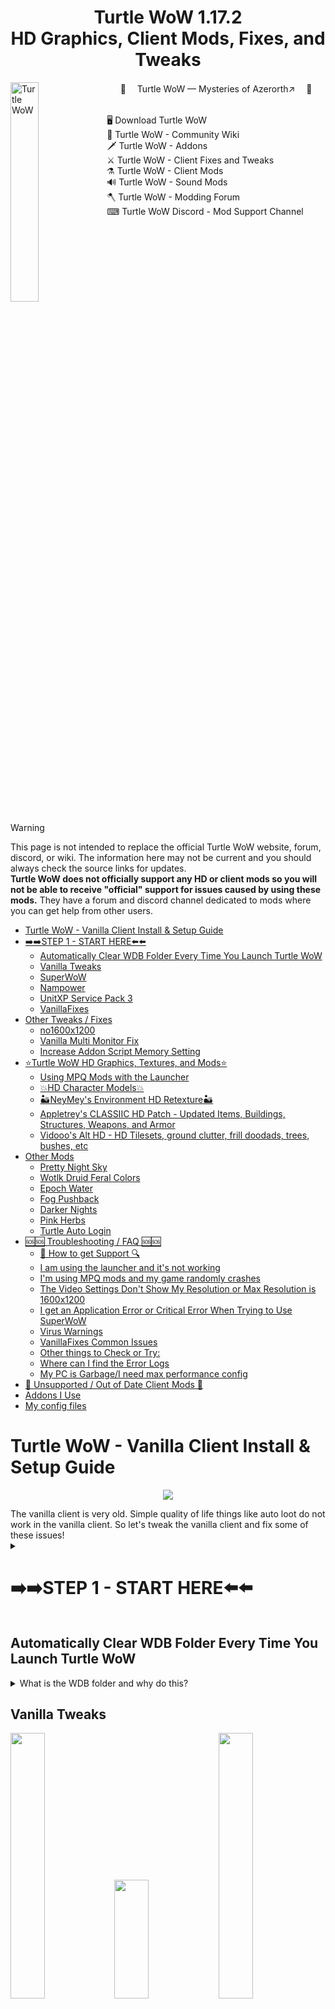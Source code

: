 
<h1 align="center" style="border-bottom: none;">Turtle WoW 1.17.2<br>HD Graphics, Client Mods, Fixes, and Tweaks</h1>
	<img align="left" src="https://turtle-wow.org/build/assets/web_logo-zTY2oemL.png" alt="Turtle WoW" width="30%">
<div id="toc">
  <ul align="center" style="list-style: none">
    <summary>
<p align="center">
	🐢 　<a href="https://turtle-wow.org/">Turtle WoW — Mysteries of Azerorth↗️</a> 　🐢
  <br>
  <br>
	<p align="left">
		🖥️ <a href="https://forum.turtle-wow.org/viewtopic.php?t=7709">Download Turtle WoW</a><br>
		🏹 <a href="https://github.com/othneildrew/Best-README-Template">Turtle WoW - Community Wiki</a><br>
		🗡 <a href="https://turtle-wow.fandom.com/wiki/Addons">Turtle WoW - Addons</a><br>
		⚔ <a href="https://turtle-wow.fandom.com/wiki/Client_Fixes_and_Tweaks">Turtle WoW - Client Fixes and Tweaks</a><br>
		⚗️ <a href="https://turtle-wow.fandom.com/wiki/Client_Mods">Turtle WoW - Client Mods</a><br>
		🔊 <a href="https://turtle-wow.fandom.com/wiki/Sound_Mods">Turtle WoW - Sound Mods</a><br>
		🪓 <a href="https://forum.turtle-wow.org/viewforum.php?f=29&sid=d8169699dbac9a393102f4478d15fd4b">Turtle WoW - Modding Forum</a><br>
		⌨ <a href="https://discord.com/channels/466622455805378571/1158807751850475690">Turtle WoW Discord - Mod Support Channel</a><br>
</p>
    </summary>
  </ul>
</div>
  <br clear="left">


> [!WARNING]
> This page is not intended to replace the official Turtle WoW website, forum, discord, or wiki. The information here may not be current and you should always check the source links for updates. <br>
> <b>Turtle WoW does not officially support any HD or client mods so you will not be able to receive "official" support for issues caused by using these mods.</b>
> They have a forum and discord channel dedicated to mods where you can get help from other users.


<!-- ToC begin -->
<a id="toc"></a>

- [Turtle WoW - Vanilla Client Install & Setup Guide](#turtle-wow---vanilla-client-install--setup-guide)
- [➡️➡️STEP 1 - START HERE⬅️⬅️](#%EF%B8%8F%EF%B8%8Fstep-1---start-here%EF%B8%8F%EF%B8%8F)
  - [Automatically Clear WDB Folder Every Time You Launch Turtle WoW](#automatically-clear-wdb-folder-every-time-you-launch-turtle-wow)
  - [Vanilla Tweaks](#vanilla-tweaks)
  - [SuperWoW](#superwow)
  - [Nampower](#nampower)
  - [UnitXP Service Pack 3](#unitxp-service-pack-3)
  - [VanillaFixes](#vanillafixes)
- [Other Tweaks / Fixes](#other-tweaks--fixes)
  - [no1600x1200](#no1600x1200)
  - [Vanilla Multi Monitor Fix](#vanilla-multi-monitor-fix)
  - [Increase Addon Script Memory Setting](#increase-addon-script-memory-setting)
- [⭐Turtle WoW HD Graphics, Textures, and Mods⭐](#turtle-wow-hd-graphics-textures-and-mods)
  - [Using MPQ Mods with the Launcher](#using-mpq-mods-with-the-launcher)
  - [💥HD Character Models💥](#hd-character-models)
  - [🏜️NeyMey's Environment HD Retexture🏜️](#%EF%B8%8Fneymeys-environment-hd-retexture%EF%B8%8F)
  - [Appletrey's CLASSIIC HD Patch - Updated Items, Buildings, Structures, Weapons, and Armor](#appletreys-classiic-hd-patch---updated-items-buildings-structures-weapons-and-armor)
  - [Vidooo's Alt HD - HD Tilesets, ground clutter, frill doodads, trees, bushes, etc](#vidooos-alt-hd---hd-tilesets-ground-clutter-frill-doodads-trees-bushes-etc)
- [Other Mods](#other-mods)
  - [Pretty Night Sky](#pretty-night-sky)
  - [Wotlk Druid Feral Colors](#wotlk-druid-feral-colors)
  - [Epoch Water](#epoch-water)
  - [Fog Pushback](#fog-pushback)
  - [Darker Nights](#darker-nights)
  - [Pink Herbs](#pink-herbs)
  - [Turtle Auto Login](#turtle-auto-login)
- [🆘🆘 Troubleshooting / FAQ 🆘🆘](#-troubleshooting--faq-)
  - [🔎 How to get Support 🔍](#-how-to-get-support-)
  - [I am using the launcher and it's not working](#i-am-using-the-launcher-and-its-not-working)
  - [I'm using MPQ mods and my game randomly crashes](#im-using-mpq-mods-and-my-game-randomly-crashes)
  - [The Video Settings Don't Show My Resolution or Max Resolution is 1600x1200](#the-video-settings-dont-show-my-resolution-or-max-resolution-is-1600x1200)
  - [I get an Application Error or Critical Error When Trying to Use SuperWoW](#i-get-an-application-error-or-critical-error-when-trying-to-use-superwow)
  - [Virus Warnings](#virus-warnings)
  - [VanillaFixes Common Issues](#vanillafixes-common-issues)
  - [Other things to Check or Try:](#other-things-to-check-or-try)
  - [Where can I find the Error Logs](#where-can-i-find-the-error-logs)
  - [My PC is Garbage/I need max performance config](#my-pc-is-garbagei-need-max-performance-config)
- [🛑 Unsupported / Out of Date Client Mods 🛑](#-unsupported--out-of-date-client-mods-)
- [Addons I Use](#addons-i-use)
- [My config files](#my-config-files)
<!-- ToC end -->



# Turtle WoW - Vanilla Client Install & Setup Guide
<p align="center"><img src="https://i.imgur.com/X53e4Lt.jpeg"></p>
The vanilla client is very old. Simple quality of life things like auto loot do not work in the vanilla client. So let's tweak the vanilla client and fix some of these issues!

<details>
<summary>

# ➡️➡️STEP 1 - START HERE⬅️⬅️
</summary>

1. Download the game:
   The ZIP folder contains the FULL GAME. Do not run the Launcher file or it will download TWO copies of the game!!!
	- https://forum.turtle-wow.org/viewtopic.php?t=7709
	- https://turtle-eu.b-cdn.net/twmoa_1172.zip
 	- https://eudl.turtle-wow.org/twmoa_1172.zip

2. You also need to download the latest Turtle WoW.exe and Patch-7.mpq files.
   	- Download the latest patch from - https://eudl.turtle-wow.org/twpatch_files.zip
   	- Unzip and copy WoW.exe from the patch file folder into your main TWoW folder.
   	- Copy patch-7.mpq from the twpatch folder to your TWoW\Data folder. The Data folder should have files like 

4. The game files should all be unzipped into a folder that is easy to find such as <br>
	- ```C:\twmoa_1172``` or 
	- ```C:\TurtleWoW``` or 
	- ```C:\TWoW```
 	- ⚠️ DO NOT use or run TWoW from your Downloads, Desktop, or Documents folders as these are protected folders under Windows (Controlled Folder Access, part of Windows Security) and you might run into weird permissions errors further down when trying to setup mods. 

5. Download and install Microsoft Visual C++ Redistributables - x86 and x64
	- **Yes, BOTH!! It doesn't matter that you're running 64 bit Windows. Download BOTH!!**
		- From Microsoft - [vc_redist.x86](https://aka.ms/vs/17/release/vc_redist.x86.exe)  and [vc_redist.x64](https://aka.ms/vs/17/release/vc_redist.x64.exe)
	Or...
 	- ✅Recommended - ["All-In-One" VisualCppRedist_AIO_x86_x64.exe](https://github.com/abbodi1406/vcredist/releases) which has both the x86 and x64 for all major versions.
6. Update your graphics drivers
	- [AMD Graphics Drivers](https://www.amd.com/en/support/download/drivers.html)
	- [Nvidia Graphics Drivers](https://www.nvidia.com/en-us/drivers/)
	- [Intel Graphics Drivers](https://www.intel.com/content/www/us/en/search.html#sort=relevancy&f:@tabfilter=[Downloads]&f:@stm_10385_en=[Graphics])
	<br>

7. ⚡⚡ **Reboot** after installing the drivers ⚡⚡
</details>

## Automatically Clear WDB Folder Every Time You Launch Turtle WoW

<details>
<summary>What is the WDB folder and why do this?</summary>

>It's a local cache folder that saves various game data. Instead of contacting the server the game will default to this cached data. This data will often times get out of sync with the server and that's when you'll start seeing weird bugs, crashes, and other random issues with your game. 
>TurtleWoW recommends deleting the WDB folder frequently. 

The steps below will prevent the WDB folder from ever being created so you never have to manually delete it.

1. Delete the WDB folder (if it exists)
2. Right Click an empty area of the main TurtleWoW folder -> New -> Text Document
3. Name it "WDB" and remove .txt at the end. 
	- If you don't see the .txt at the end, you will need to [Enable Show File Extensions in Explorer](https://www.howtogeek.com/205086/beginner-how-to-make-windows-show-file-extensions/#how-to-show-file-extensions-in-windows-10) and ensure the .txt is removed from the filename.
4. It should look like this when you're done

<p align="center"><img src="https://i.imgur.com/P5VCRFs.png" height="400"></p>

https://forum.turtle-wow.org/viewtopic.php?t=539
</details>

## Vanilla Tweaks
<img src="https://i.imgur.com/MCxr3xm.jpeg" width="33%"><img src="https://i.imgur.com/QxlZD8Q.jpeg" height="190" width="33%"><img src="https://i.imgur.com/FFqG4va.jpeg" width="33%"><br>
<img src="https://i.imgur.com/o3XAfp6.jpeg" width="33%"><img src="https://i.imgur.com/byqnZti.jpeg" width="33%"><img src="https://i.imgur.com/XTM74UE.jpeg" width="33%">



> [!Note]
> This will enable widescreen FoV, increase farclip (max render distance), enable right click auto loot, increase max camera distance, nameplate range to match TBC, allow the game to use more than 2GB of memory, enable more sound channels, and way way more!

I will list three ways to apply VanillaTweaks. Options 1 and 2 are my recommended ways of going about it. Options 2 can be used to push the vanilla client to it's limits (see screenshots above).

<details>
<summary>Option 1 - Apply Manually using Drag and Drop (EASY)</summary>
<br>

This is the default and recommended way to apply VanillaTweaks. 

1. Download [vanilla-tweaks_v1.6.0_x86_64-pc-windows-gnu.zip](https://github.com/brndd/vanilla-tweaks/releases/download/v1.6.0/vanilla-tweaks_v1.6.0_x86_64-pc-windows-gnu.zip) 
2. Unzip the folder and put the files in your main TWoW folder.
3. From the main TWoW folder, click on WoW.exe and drag it on top of vanilla_tweaks.exe. 
4. This will create a new file called WoW_tweaked.exe, which has all the tweaks applied. Nice!
5. Let's make sure we have a copy of the original WoW.exe backed up somewhere before we continue... just in case you mess things up 😉
6. Rename WoW.exe to WoW-OriginalBackup.exe
7. Rename WoW_tweaked.exe to WoW.exe - This part is important!!!
</details>

<details>
<summary>Option 2 - Apply Custom Settings using Command Line (HARD)</summary>

<br>

> ## ⚠ Warning ⚠
> If you don't know what you're doing this can really break your game! Make sure you read the help printout and documentation when messing with these settings. 

Option 2 is for advanced use cases when you want to set a custom value for one or more tweaks.<br>


> ### 📜 Example
> 1) The default game Field of View (FoV) value in radians is 1.5708. Vanilla Tweaks sets it to 1.925 (Widescren FoV). 
>    - You want to go even wider and apply the maximum FoV possible: 3.14. <br>
> 2) The max camera distance LIMIT is 50. Vanilla Tweaks does not change this value by default. 
>    - You want to increase it to 100. 


1. Download [vanilla-tweaks_v1.6.0_x86_64-pc-windows-gnu.zip](https://github.com/brndd/vanilla-tweaks/releases/download/v1.6.0/vanilla-tweaks_v1.6.0_x86_64-pc-windows-gnu.zip) 
2. Unzip the folder and put the files in your main TWoW folder.
3. Make a copy of WoW.exe in case you mess things up!
4. Press and hold Ctrl + Shift and right click an empty spot in the TWoW folder.
5. Select "Open PowerShell window here"
6. Type out your command and press enter. Example below using the previous use case:
``` .\vanilla-tweaks.exe --fov 3.14 --maxcameradistance 100 WoW.exe```
1. For this example the max camera distance tweak requires one last command that has to be typed in game. So after patching WoW.exe, you'll need to start the game and open the chat box and type this command in order to fully apply the max camera distance change:2
```/console CameraDistanceMax 100``` 

What are the commands?
	- Type ``` .\vanilla-tweaks.exe --help```
	- Look at the [VanillaTweaks README](https://github.com/brndd/vanilla-tweaks/blob/master/README.md) 
	- Look at the source code of [/src/main.rs](https://github.com/brndd/vanilla-tweaks/blob/master/src/main.rs) for more documentation.
</details>

<details>
<summary>Option 3 - Apply Using The Launcher (EASY)</summary>

<br>Option 3 is the newest way which can be done using the official TWoW Launcher. Be aware, the launcher is brand new and in rapid development. I would suggest using option 1 or 2 until the launcher is in a more stable state.

The new launcher has most, but not all, of the important Tweaks built in. After you configure these settings you can close the launcher. Do not start the game from the launcher if you plan to use any of the other tweaks below.

<p align="center"><img src="https://github.com/user-attachments/assets/647ce5d2-6d24-445e-bcc9-d802ab247530" height="300"></p>

[Vanilla Tweaks](https://github.com/brndd/vanilla-tweaks)

</details>

## SuperWoW
> [!Note]
> SuperWoW enables a lot of advanced lua features that are not available in the vanilla client. Lots of addons utilize or are greatly enhanced by it. It also doubles the macro character limit - up to 511 characters. And much more!

<details>
<summary>SuperWoW Install Guide</summary><br>

1. Download the [latest release zip file](https://github.com/balakethelock/SuperWoW/releases/tag/Release). 
2. Put SuperWoWhook.dll and the other files into your main TWoW folder.
3. [Download](https://github.com/balakethelock/SuperAPI/archive/refs/heads/master.zip) the optional compatibility addon, [SuperAPI](https://github.com/balakethelock/SuperAPI), which will add a minimap icon allowing you to change SuperWoW settings. 
	- Unzip and put the SuperAPI folder in your Interface\Addons folder: twmoa_1172\Interface\AddOns\SuperAPI
	- Be sure to remove the "-master" from the folder name
	
	<p align="center"><img src="https://i.imgur.com/PWVPBaN.png" width="30%"></p><br>

4. [SuperAPI_Castlib](https://github.com/balakethelock/SuperAPI_Castlib) (Optional) - Adds castbars to nameplates. If you have latest version of PfUI you won't need this addon.
   - [Download SuperAPI_Castlib](https://github.com/balakethelock/SuperAPI_Castlib/archive/refs/heads/master.zip)
	- Unzip and put the SuperAPI_Castlib folder in your Interface\Addons folder: twmoa_1172\Interface\AddOns\SuperAPI_Castlib
	- Be sure to remove the "-master" from the folder name


**😱❌ Game crashing when trying to use SuperWoW? ❌⚠️**
See [Troubleshooting / FAQ](#troubleshooting--faq) 🫡

[SuperWoW](https://github.com/balakethelock/SuperWoW)

[SuperAPI](https://github.com/balakethelock/SuperAPI)

[SuperAPI_Castlib](https://github.com/balakethelock/SuperAPI_Castlib)

[pepopo978's SuperWoW Installation Guide](https://github.com/pepopo978/SuperwowInstallation)

[List of Addons that Use SuperWoW](https://turtle-wow.fandom.com/wiki/Addons#SuperWoW_Addons)

</details>

## Nampower
> [!Note]
>There is a design flaw in this version of the client (Vanilla WoW) - A player is not allowed to cast a second spell until after the client receives word of the completion of the previous spell. Nampower works around that design flaw by altering the client behavior to not wait for the server to acknowledge anything.
>
> Additionally adds: spell queuing, automatic retry on error, quickcasting, queued spell icon display, buffer to avoid server rejections from casting too quickly, prevent right-clicking from changing your current target when in combat, high_resolution_clock instead of GetTickCount for faster timing on when to start casts, fixes broken cast animations when casting spells back to back, AND MORE!!

<p align="center"><img src="https://i.imgur.com/rOEZla9.png" width="40%"></p>


<details>
<summary>Nampower Install Guide</summary><br>

We will utilize [Pepo's version of nampower](https://github.com/pepopo978/nampower) which has even more client fixes such as spell queuing, automatic retry on error, and quickcasting.

1. Download the [latest nampower.dll from the release](https://github.com/pepopo978/nampower/releases) page.
2. Put nampower.dll in your main TWoW folder.
3. Download the optional [NampowerSettings](https://github.com/pepopo978/NampowerSettings/archive/refs/heads/master.zip) compatibility addon. This will add a minimap icon allowing you to change various nampower settings.
   	- Unzip and put the NampowerSettings folder in your Interface\Addons folder: twmoa_1172\Interface\AddOns\NampowerSettings
   	- Be sure to remove the "-master" from the folder name. The folder path should look similar to the image below:
   	<p align="center"><img src="https://i.imgur.com/OcKJG3S.png" width="40%"></p>

[Pepo's Fork](https://github.com/pepopo978/nampower)

[Original nampower](https://github.com/namreeb/nampower)

</details>

## UnitXP Service Pack 3
Without UnitXP SP3             |  With UnitXP SP3
:-------------------------:|:-------------------------:
![](https://static.wikia.nocookie.net/turtle-wow/images/1/12/Without_unitxp_at_scholomance_entrance.jpg/revision/latest/scale-to-width-down/1000?cb=20240916144846)  |  ![](https://static.wikia.nocookie.net/turtle-wow/images/f/f3/UnitXP_hide_under_bridge_mobs_nameplate.jpg/revision/latest/scale-to-width-down/1000?cb=20240916145022)

> [!Note]
> Features: Adjust camera, Background notifications, Check line of sight in Lua, Debug interface for in-game Lua, Measure distance in Lua,  Various network, TCP, ACK tweaks, Proper nameplates, Screenshot in JPEG file, Better Tab targeting function, And more!

<details>
<summary>UnitXP Service Pack 3 Install Guide</summary><br>

1. Download the latest [UnitXP-SP3-bare.zip](https://github.com/allfoxwy/UnitXP_SP3/releases) from the releases page.
	- Unzip and put the UnitXP_SP3.dll in your main TWoW folder.
	- Copy the UnitXP_SP3_Addon folder to your Interface\Addons folder: twmoa_1172\Interface\AddOns\UnitXP_SP3_Addon
	- Be sure to remove the "-master" from the folder name. The folder path should look similar to the image below:

<p align="center"><img src="https://i.imgur.com/R9DQZ9L.png" width="50%"></p>

If you set up everything correctly you will see this configuration icon:

<p align="center"><img src="https://i.imgur.com/xlenKVI.png" width="40%"></p>

https://github.com/allfoxwy/UnitXP_SP3<br>
https://github.com/allfoxwy/UnitXP_SP3_Addon

</details>

## VanillaFixes
> [!Note]
> One of the most popular client fixes! Reduces issues with game stuttering and animation lag, enables Vulkan graphics instead of the default and old DirectX 9.
> We will use VanillaFixes to launch the game and it will load all the previous DLL mods if you've been following from the start. 
 
 **This will be our real game "launcher"**

<details><summary>
	
### Option 1 - VanillaFixes (Normal Version)</summary>

1. Download the latest VanillaFixes zip from the [releases](https://github.com/hannesmann/vanillafixes/releases) page.
	- [vanillafixes-1.5.2.zip](https://github.com/hannesmann/vanillafixes/releases/download/v1.5.2/vanillafixes-1.5.2.zip)
2. Unzip and put all the files in your main TWoW folder.

</details>

<details><summary>

### Option 2 - VanillaFixes (DXVK Version)</summary>

> # ⚠ Warning ⚠
> Some people have reported issues/errors trying to use dxvk with the latest 5000 series cards!!!
> 🛑 VanillaFixes-DXVK requires a Vulkan 1.3 capable dedicated graphics card!! 🛑
> 	- Nvidia RTX 2060 or higher. Minimum required driver version 550.54.14. [Nvidia Drivers](https://www.nvidia.com/en-us/drivers/)
> 	- AMD Radeon RX 5000 or higher. Minimum Adrenalin driver verion 22.1.2. [AMD Radeon Drivers](https://www.amd.com/en/support/download/drivers.html)

1. Download the latest VanillaFixes-DXVK zip from the [releases](https://github.com/hannesmann/vanillafixes/releases) page.
	- [vanillafixes-1.5.2-dxvk.zip](https://github.com/hannesmann/vanillafixes/releases/download/v1.5.2/vanillafixes-1.5.2-dxvk.zip)
2. Unzip and put all the files in your main TWoW folder.
3. Download the latest dxvk-gplasync-2.x.x.zip file from the [releases](https://gitlab.com/Ph42oN/dxvk-gplasync/-/releases) page.
4. Unzip and open the folder all the way into the x32 folder -> Copy d3d9.dll from the x32 folder to the main TWoW folder. 
	- If you copied all the files from steps 1-2, then you'll see a popup asking if you want to replace the d3d9.dll file. 
	- Click "✔️ Replace the files in the destination"

<details><summary>

#### Edit DXVK.CONF (ONLY IF YOU ARE USING DXVK Version!! SKIP OTHERWISE</summary>

Open **dxvk.conf** from the TWoW folder using notepad and edit it like below:

```
# DXVK configuration for World of Warcraft

# Set Asynchronus computations via DXVK to address 
# potential microstuttering and other graphical issues
dxvk.enableAsync = True
dxvk.gplAsyncCache = True

# Uncomment to set framerate limit
d3d9.maxFrameRate = 244

# Uncomment to force borderless fullscreen
d3d9.enableDialogMode = True

# Enable GPL if supported to reduce stuttering (NVIDIA 473.33+, AMD 24.6.1+)
dxvk.enableGraphicsPipelineLibrary = Auto
# Track pipeline lifetimes to reduce memory usage
dxvk.trackPipelineLifetime = True
# Limit compiler threads to reduce memory usage
dxvk.numCompilerThreads = 4

# Disabled because VanillaFixes sets process DPI awareness
d3d9.dpiAware = False

# If you want to show detailed GPU graphs and data in-game uncomment the line below.  
# dxvk.hud = fps,frametimes,gpuload,memory,scale=0.75,opacity=0.5

# If you just want a basic FPS counter uncomment this next line.
# dxvk.hud = fps,scale=0.75,opacity=0.5
```

</details>

</details>

</details>

<details><summary>

#### Edit DLLS.TXT</summary>

Open **dlls.txt** from the TWoW folder using notepad and edit it like below:

```
twdiscord.dll
nampower.dll
SuperWoWhook.dll
UnitXP_SP3.dll
```
If you are using the launcher to setup your mods you may need to also add to the txt file:
```VfPatcher.dll```

</details>



You are now ready to start the optimized vanilla wow client - **Run Vanillafixes.exe to start the game.** 

If you did everything correctly you should see a popup similar to this:

<p align="center"><img src="https://i.imgur.com/JMWCb4S.png" width="35%"></p>

> [!Note]
🛑 DXVK was designed and made for running 3D (Windows) applications on <u>**Linux**</u> using Wine. 🛑
> While using DXVK on Windows *may* generally work and *may* improve your performance, **it may also do the opposite!!!**

https://github.com/hannesmann/vanillafixes

</details>

# Other Tweaks / Fixes

## no1600x1200
> [!Note]
> This is an experimental fix for Vanilla 1.12 only showing 1600x1200 resolution instead of widescreen or ultrawidescreen.

<details>
<summary>no1600x1200 Install Guide</summary>

1. Download the [latest zip release](https://github.com/allfoxwy/no1600x1200/releases). 
2. Copy `no1600x1200.dll` to the TurtleWoW main folder.
3. Edit `dlls.txt` in the TWoW folder and add to the bottom of the list `no1600x1200.dll`.
4. This mod conflits with VanillaMultiMonitorFix. So use one or the other.
5. Start the game and check its Video Options.

</details>

## Vanilla Multi Monitor Fix
> [!Note]
> This is a DLL hook based fix for WoW 1.12 client misbehaving when you have multiple monitors connected.

<details>
<summary>Vanilla Multi Monitor Fix Install Guide</summary>

1. Download the latest [VanillaMultiMonitorFix release.zip](https://github.com/Mates1500/VanillaMultiMonitorFix/releases) from the releases page.
	- Unzip and put VanillaMultiMonitorFix.dll in your main TWoW folder.
	- Edit dlls.txt from your main TWoW folder and and remove the # comment from line 6 or where it says: 
	  ```
	  VanillaMultiMonitorFix.dll
	  ```
2. Set `VMMFix_preferred_monitor.txt`'s contents to your desired WoW monitor's index, as shown by running `ShowAllDisplayDevices.exe`.
3. Launch the game using VanillaFixes as it load the dll that you uncommented

https://github.com/Mates1500/VanillaMultiMonitorFix
</details>

## Increase Addon Script Memory Setting
<details>
<summary>Increase Addon Script Memory Guide</summary>

1. Start TWoW
2. Login to your account but don't select a character.
3. Click the Addons button in the bottom left corner
4. Set Script Memory (MB) to 0 - This allows the game to use as much memory as it needs for your AddOns.
   <p align="center"><img src="https://i.imgur.com/aAAXrRl.png" width="50%"></p>

</details>


# ⭐Turtle WoW HD Graphics, Textures, and Mods⭐
![](https://i.imgur.com/aieolVP.jpeg)

> [!Note]
> All mpq patches must be placed in the `TurtleWoW\Data` folder. You can use multiple graphic/mod mpq patches at the same time.
> If you download two mods and they have the same file name, one of them will have to be renamed to another letter that's not in use.

## Using MPQ Mods with the Launcher
<details>
<summary>Enable MPQ Mods using the Launcher</summary>

The launcher supports loading extra mpq's from the Data folder. Maybe you don't need VanillaTweaks, SuperWoW, or VanillaFixes and just want to try the HD graphics? I don't recommend using the launcher but here's how to do it.

<p align="center"><img src="https://i.imgur.com/7b4YfXh.png" width="30%"></p>

</details>

## 💥HD Character Models💥
<p align="center"><img src="https://i.imgur.com/JdMaqso.jpeg"></p>

> [!Note]
> Patch-A replaces playable races with their Legion HD models or other downported models from newer expansions.

### 🔥Option 1 - Turtle HD Patch-A - NEW RELEASE!🔥
<details>
<summary>Option 1 - Patch-A by Falarson+NeyMey with fixes from Watchers3D</summary>

Latest and greatest Turtle HD mod includes updates models for - Characters, NPC's, Creatures, Mounts, and More!

**<u>Patch-A.mpq</u>**

Size: 1.74 GB

Last Updated: May 20, 2025 🟢

[Patch-A](https://drive.google.com/file/d/1eV7yQDalJucJKoeThVcftX6xEg0m_ou5/view)

https://forum.turtle-wow.org/viewtopic.php?t=18689

</details>


### Option 2 - Watcher's - HD Character Models Only
<details>
<summary>Option 2 - Watcher's (Slim) Patch-A</summary>

Watcher's Patch-A contains only HD Character models. It's slimmed down which helps reduce the number of potential crashes. Gets updated pretty frequently so I would consider this a safe pick if you just want HD character models.

**<u>Watcher's (Slim) - Patch-A</u>**

Size: ~615.1 MB

Last Updated: May 6, 2025 🟢

[Patch-A](https://drive.google.com/file/d/1h0zP5SD0qhm63gZO6Jf1NL1n863U2eOh/edit)

https://forum.turtle-wow.org/viewtopic.php?t=12120

</details>

## 🏜️NeyMey's Environment HD Retexture🏜️

> [!Note]
> Contains an extensive collection HD textures for things like grass, environments and buildings, etc.

<details>
<summary>Patch-B - NeyMey's HD Environment</summary>

**<u>Patch-B.mpq</u>**

Size: 933.8 MB

Last Updated: May 18, 2025 🟢

[Patch-B](https://drive.usercontent.google.com/download?id=14gLQgWeubG6_UR29VZ-ITGnlAC_XMHnV&export=download&authuser=0)

https://forum.turtle-wow.org/viewtopic.php?t=18689

</details>

## Appletrey's CLASSIIC HD Patch - Updated Items, Buildings, Structures, Weapons, and Armor
<img src="https://i.imgur.com/fLXq9bg.jpeg" width="50%"><img src="https://i.imgur.com/ZdZ0wr5.png" width="50%">

> [!Note]
> Custom M2 Items and Environments, Massive Gear overhauls, WMO Buildings updated. Model, vehicles, structures updated. Custom outpost spikes, walls, gates, and so much more.

<details>
<summary>Patch-W - Appletrey's CLASSIIC HD Patch</summary>

**<u>Patch-W.mpq</u>**

Size: 890.9 MB

Last Updated: Jun 11, 2025 🟢

👀 [Video Showcase](https://www.youtube.com/@appletrey/videos) 👀

Custom and improved HD models. 

[Patch-W](https://drive.google.com/file/d/1t0R4iq7HtINE192pP1xvkKVBCu9Tt5CR/view)


https://forum.turtle-wow.org/viewtopic.php?t=16720

</details>

## Vidooo's Alt HD - HD Tilesets, ground clutter, frill doodads, trees, bushes, etc
> [!Note]
> This mod backports some assets from retail but with a bigger emphasis on overhauling ground clutter and tilesets. 

[Patch-H](https://drive.usercontent.google.com/download?id=1vqpkGn9PDRHAvGAn9hAuEuijbhEspljf&export=download&authuser=0)

https://forum.turtle-wow.org/viewtopic.php?p=111831#p111831




# Other Mods

## Pretty Night Sky
<img src="https://github.com/RetroCro/TurtleWoW-Mods/blob/main/Pictures/PrettyNightSky1.jpg" width="33%"><img src="https://github.com/RetroCro/TurtleWoW-Mods/blob/main/Pictures/PrettyNightSky2.jpg" width="33%"><img src="https://github.com/RetroCro/TurtleWoW-Mods/blob/main/Pictures/PrettyNightSky3.jpg" width="33%">

<details>
<summary>Pretty Night Sky</summary>

Demo Video - Flight from Undercity to Tarren Mill:
[![YouTube](https://i.ytimg.com/vi/oq0IgUoAk0g/maxresdefault.jpg)](https://www.youtube.com/watch?v=oq0IgUoAk0g)


[Patch-9](https://drive.google.com/file/d/1qu99ZS-SQFfTtYodBmZWYiHmxL8QtUY4/view?usp=sharing)

You might try renaming this to Patch-Y or another letter near the end of alphabet since other HD mods can overwrite this one.

https://forum.turtle-wow.org/viewtopic.php?t=10776

</details>

## Wotlk Druid Feral Colors
> [!Note]
> OG Wotlk models have 5 different skin colors based on the hair/fur color of your NE/Tauren Druid. This let's you pick from 5 different sets of Feral form skins. 

<details>
<summary>Wotlk Druid Feral Colors</summary>

<img align="top" src="https://i.imgur.com/YMabqVh.jpeg" width="34%" height="25%"><img src="https://i.imgur.com/nQrjNMJ.jpeg" width="49%">></p>


01 - White: [(Download Link)](https://mega.nz/file/hr5G0DiD#-id6zNqMDF5upseVhT4KF7k96XDayksUuZovC9YunLQ)  
[![Image](https://i.imgur.com/hXpKhb4.jpeg)](https://i.imgur.com/hXpKhb4.jpeg)  
  
02 - Black: [(Download Link)](https://mega.nz/file/Z35myDiB#6cmIt2R2qarZ7em_8gvyCsDAfvLvXv43H78wwbTJRBw)  
[![Image](https://i.imgur.com/YIA6Z6L.jpeg)](https://i.imgur.com/YIA6Z6L.jpeg)  
  
03 - Brown/Blue: [(Download Link)](https://mega.nz/file/o6wXXAxC#9tsQdNc6587EHgnrLxetNBzLSRZOWLsaVvICzlPZCGw)  
[![Image](https://i.imgur.com/uy0F74q.jpeg)](https://i.imgur.com/uy0F74q.jpeg)  
  
04 - Lightbrown/Purple: [(Download Link)](https://mega.nz/file/pyZynZ5J#I-KnNCMZARDILT6F8MpnaULXGD_SmtixrxuGnJjygB8)  
[![Image](https://i.imgur.com/kF1tbrO.jpeg)](https://i.imgur.com/kF1tbrO.jpeg)  
  
05 - Grey/Blonde: [(Download Link)](https://mega.nz/file/wyw1nDjC#42nWx-WRjdmVoVjZftUM5zv0ahB5MthO9x1LYqDawkM)  
[![Image](https://i.imgur.com/tAKONKZ.jpeg)](https://i.imgur.com/tAKONKZ.jpeg)

https://forum.turtle-wow.org/viewtopic.php?t=16108

</details>

## Epoch Water
> [!Note]
> This is by far the best looking water texture replacement I've seen in Vanilla.

[Preview - Default Water vs Epoch Water Slider Comparison](https://cdn.knightlab.com/libs/juxtapose/latest/embed/index.html?uid=c0d977ee-5851-11ef-9396-d93975fe8866)

<details>
<summary>Epoch Water</summary>

<img src="https://github.com/RetroCro/TurtleWoW-Mods/blob/main/Pictures/EpochWater.jpg" width="50%"><img src="https://github.com/RetroCro/TurtleWoW-Mods/blob/main/Pictures/EpochWater2.jpg" width="50%">

[Patch-W](https://drive.google.com/file/d/1xRx9OrznbgbE1uBae3H3OGke9UoXtzmU/view)

You probably want to rename this to Patch-X or Patch-Y as other HD mods can overwrite it such as Appletrey's CLASSIIC HD Patch.

https://forum.turtle-wow.org/viewtopic.php?t=16918

</details>


## Fog Pushback
> [!Note]
> Pushes back fog significantly to increase view distance. 

<img src="https://i.imgur.com/2foC2hl.jpeg" width="48%"><img src="https://i.imgur.com/ecRqmfc.jpeg" width="50%">

<details>
<summary>Fog Pushback</summary>

1. 📌 Optional + Recommended - Apply VanillaTweaks first which increases the max farclip distance LIMIT to 10,000
2. Put mpq in the Data folder -> Start game
3. Open Chat and type: `/console farclip 1000` 
	- 777 is the default maximum
	- I have tested even higher numbers (currently using 1797), but the higher you go the more likely you will encounter crashes!

[Patch-Y](https://drive.google.com/file/d/14aHvyfr_ACL-UURbNa_fXRPcfQZoIw8n/view?usp=sharing)

> A few other mods also use Patch-Y for their name so you may need to rename this mpq to another unused letter

https://forum.turtle-wow.org/viewtopic.php?t=10982

</details>

## Darker Nights

<p align="center"><img src="https://i.imgur.com/zYkrifW.png" width="50%"><img src="https://i.imgur.com/BKSAwJI.png" width="50%"></p>

I tested this only briefly for 1.17.2 to make sure it wouldnt instantly crash me and it didn't. I didn't test enough to say how well it works but I am leaving the download here for now. 
- Darker Nights mod loses the dark effect when it rains. The ambient brightness is only set for default weather.
- [Download](https://github.com/RetroCro/TurtleWoW-Mods/raw/refs/heads/main/Archive/Darker%20Nights.zip)


## Pink Herbs

> [!Note]
> Changes herbs color to a bright pink/purple color for easier finding.

<details>
<summary>Pink Herbs</summary>

<p align="center"><img src="https://github.com/RetroCro/TurtleWoW-Mods/blob/main/Pictures/PinkHerbs.jpg" width="40%"></p>

[Patch-J](https://forum.turtle-wow.org/viewtopic.php?t=12005)

</details>

## Turtle Auto Login

> [!Note]
> Patch for Turtle WoW that can allows you to setup multiple accounts with auto-login, auto-select character, and custom account labels.

<details>
<summary>🔑 Option 1 - Requires SuperWoW</summary>

<p align="center"><img src="https://i.imgur.com/GXhE26Q.png" width="40%"></p>

This version is newer and has more features than the original. It does requires a recent enough version of SuperWow, currently >=1.4. 

[Download the Newer Version](https://github.com/MarcelineVQ/turtle-autologin/archive/refs/heads/main.zip)

https://github.com/MarcelineVQ/turtle-autologin

</details>

<details>
<summary>🗝️ Option 2 - Basic OG Version</summary>

1. [Download the OG version](https://github.com/Haaxor1689/turtle-autologin/releases/download/release/Patch-Y.mpq) 
2. Place MPQ file inside your `TurtleWoW\Data` folder.

[Original by Haaxor1689](https://github.com/Haaxor1689/turtle-autologin)

</details>


# 🆘🆘 Troubleshooting / FAQ 🆘🆘

## 🔎 How to get Support 🔍
Post all the relevant info to the [discord support channel](https://discord.com/channels/466622455805378571/691438750185553950):

- Laptop or Desktop - Custom/Prebuild? Model?
- Graphics Card - Dedicated AMD/Nvidia, Internal/CPU, Combination? Model/Driver.
- Operating System - Windows, MacOS, Virtual Machine, or some hipster nix distro?
- Screenshots or video of the issue
- Your settings - In-Game/Config Files?
- What Addons are you using? 
- Error Logs
- What changes/tweaks/mods/etc have you added/modified/removed?
- How do you start the game? Using the Launcher? Clicking WoW.exe? Using VanillaFixes? Other?
- When does the issue occur?
- What things you've tried so far to fix the issue...

**Explaining your issue with as much detail as possible will ensure you get proper support.**

## I am using the launcher and it's not working
<details>
<summary>How to get Launcher Support</summary>

The Turtle WoW launcher is brand new and constantly being updated. One of the most common issues is people downloading the FULL GAME zip folder, which is like 10GB, and is ready to go out of the box, no launcher needed.

And then they run the Launcher... **If you do this you will be downloading TWO full copies of the game!!**

The Launcher version will install a second copy of the game to *C:\Users\YourAccount\AppData\TurtleWoW\Wow.exe*

So, if you're installing addons and mods and nothing is working then you probably have 2 copies of the game (because you ran the launcher when you didn't need to).

Remember:
- Post your issue to the [Launcher Support channel](https://discord.com/channels/466622455805378571/1309239046026952795).
- This guide is for playing TurtleWoW **without** using the launcher - Using either WoW.exe or Vanillafixes.exe to start the game. This guide has some examples for how to setup mods using the launcher, but overall it is written for playing without launcher. 
- You don't need the launcher to get TurtleWoW updates. They can push updates to you while the game is running. 
- The launcher is not required to play the game. 

</details>

## I'm using MPQ mods and my game randomly crashes
> This application has encountered a critical error
> Exception:	0xC0000005 (ACCESS_VIOLATION)
> The memory could not be "read" or "written"

<details>
<summary>Crashes Caused by MPQ Mods - Easy and quick fix!!</summary>

Just kidding! There is no easy or quick fix for these. 💀 

This is a common and known issue when using various HD graphics/texture mods especially if you use got a bunch different ones. A lot of crashes happen near flight masters or in busy areas with tons of players like the Stormwind Trade district, etc. 

 Basically, these are **REALLY HARD** to troubleshoot. If you can replicate the crash it will be very useful for narrowing down the root cause. Otherwise it's like finding a needle in a haystack. 

Causes:
- Some graphic, texture, or other asset could have been incorrectly backported to the vanilla client.  
- The DBC (DataBaseClient) files within the MPQ's contain tens, maybe even hundreds, of thousands of database entries about items, NPCs, environment, world, and a lot more... A bad entry here could be why the crash is happening. 
- TurtleWoW could have rolled out some update and something as simple as a new hairstyle could crash your game
- The main HD Patch (Patch-A) is a repeat offender when it comes to crashes.
	- This should be the first mpq you remove when trying to isolate which mpq mod is causing the crash.

</details>

## The Video Settings Don't Show My Resolution or Max Resolution is 1600x1200
<details>
<summary>Can't Change Game Resolution / Not Showing My Resolution</summary>

<p align="center"><img src="https://i.imgur.com/AkJu10j.png" width="600"></p>

Things to Try:
https://github.com/allfoxwy/no1600x1200

```
Put no1600x1200.dll into game's folder.
Edit loader list to include no1600x1200.dll. (Usually the list is dlls.txt)
Start the game and check its Video Options.
```
If you get an error, continue down to the next section and make sure you configure both the DEP settings and the Windows Security Settings.

Sometimes physically unplugging all extra monitors, rebooting, and then starting the game fixes this issue. After the game has started you can plug the other monitors in and everything seems to work fine after that.

This can happen for various reasons such as:
 - You're running the game from a laptop which has internal graphics and dedicated graphics.
 - You have multiple monitors and/or different resolutions between them. 
 - You are missing or have outdated drivers.
 - Windows Settings
 - AMD/Nvidia Control Panel settings missing or misconfigured.
 - You have a huge modern 21:9 monitor running at like 5120x1440. Maybe you're even using some software to split the screen into multiple virtual monitors? ☠️

 This is what you should be seeing if you set everything up correctly. 
 - Normal and widescreen resolutions in the dropdown list
 - Monitor detected and the Refresh Rating is not blank.
 - Shaders enabled at the bottom

</details>

## I get an Application Error or Critical Error When Trying to Use SuperWoW

<details>
<summary>Check your DEP Settings</summary>

1. Go to Control Panel > System and Security > System > Advanced system settings. 
2. Under Performance, click Settings, then the Data Execution Prevention tab.

Select Turn on DEP for all programs and services except those I select, and add WoW.exe to the list.

**It's very important that you reboot after making this change!**
</details>

## Virus Warnings
<details>
<summary>How to Fix Virus Warning - SuperWoW</summary>

**These are false alerts but do not ignore them**
You will need to add exclusions/exceptions to your AV software for the main Turtle WoW folder, otherwise these client fixes and mods wont work. Why is this happening? Well these client fixes are injected into the WoW executable at startup which can trigger AV software.	

1. Right Click on the Start button
2. Select Settings -> Select Update & Security -> Select Windows Security
3. Select Virus & threat protection -> Manage Settings
	- Turn off Real-time protection
 	- Turn off Cloud Delivered Protection
  	- Turn off Automatic Sample
   	- Turn off Tamper Protection
4. Go back to Virus & threat protection -> Scroll all the way down to Exclusions -> Click Add an Exclusion
	- From the dropdown, select FOLDER
	- For the path select the main TWoW folder (example: C:\twmoa_1172\twmoa_1172)
5. Check the Virus and Threat Protection -> Current Threats -> Protection History -> make sure there's no threat entries saying SuperWoW is blocked.
6. Go back and re-do the SuperWoW section once this is setup.
<p align="center"><img src="https://i.imgur.com/tvxm5xS.png" width="60%"></p>

</details>

## VanillaFixes Common Issues
While using DXVK on Windows may generally work it is not supported officially. 

DXVK will by default prevent the Vulkan driver from entering full-screen exclusive mode, which is necessary for a number of games to work and also allows users to tab out. However, depending on your setup and graphics driver, this may come with a number of drawbacks:

- Variable refresh rate may not work.
- HDR may not work properly.
- Performance may be degraded, especially on multi-monitor systems.
- Frame latency may be higher.

In order to enable full-screen exclusive, set `dxvk.allowFse = True` via a [configuration file](https://github.com/doitsujin/dxvk/wiki/Configuration).

Third-party software that interacts with D3D11 and/or Vulkan at the API level will often interfere with DXVK and cause it to crash or not work as expected. This includes the following applications:

- Any overlay provided by game launchers (Steam, Epic Games Store, Uplay, Origin)
- The **Nvidia GeForce Experience** overlay
- The RivaTuner Statistics Server overlay
- Open Broadcaster Software (OBS) recording/streaming software
- Certain game mods (e.g. FiveM)
- 
**DO NOT** replace Windows DLLs in `System32` or `SysWOW64` with DXVK's. This **will** break your Windows install.

Make sure to use the 32-bit DLLs for 32-bit games. Windows applications will never load DLLs of the wrong architecture.

https://github.com/doitsujin/dxvk/wiki/Windows

## Other things to Check or Try:
Here's a list of things to check when something isn't working. May or may not be applicable to your issue.

<details>
<summary>Big List of Things to Try...</summary>

👏 Probably because you didn't follow the guide from the start and now it's not working? 👏

- Apply the DEP fix and all the Windows Security settings and exclusions posted above.
- Delete your WDB folder? 
- Did you install both VCredist x86 and 64 or the All-in-One?
- Make sure your game isn't saved in a write-protected directory such as Program Files, Downloads, Documents etc. 
	- Try moving it to like `C:\TWoW`
	- Check the attributes to make sure the folder isn't set to  Read-only:
	  <p align="center"><img src="https://i.imgur.com/pPEJXAG.png" width="40%"></p>
	  <br>

	- You can try editing the folder properties and give your user account full control:
	  <p align="center"><img src="https://i.imgur.com/NDprslq.png" width="40%"></p>

<br>

- Be sure you right click WoW/VanillaFixes and select Run as Administrator
- Did you try removing ALL mpq mods (if any)?
- Did you try backing up your config.wtf and WTF folder, deleting those files, and relaunching the game to see if it will starts with default config settings? The game should generate a new config.wtf and WTF folder structure.
- Remove everything from your dlls.txt and test re-add them one by one
- Are you using VanillaFixes or the dxvk version? Try deleting the d3d9.dll file and use the non dxvk version

When all else fails - Delete the whole TWoW folder, download a fresh CLEAN copy, and start from the top. DO NOT run the launcher.

</details>

## Where can I find the Error Logs

- There can be some log files in your main TWoW folder if you use nampower or other dll mods.
- There are log files in the TWoW\Logs folder 
	- gx.log
	- GlueXML.log
	- FrameXML.log
	- Sound.log
	- cpu.log
	- twloader.log
- There are log files in the TWoW\Errors folder -> Open the txt file and scroll to the bottom. You might see some clues there but often times it's pretty cryptic.
	- When your game crashes a log file is put in the Errors folder and will be named similar to `2025-01-01 22.02.09 Crash.txt`. A DMP file with the same name will be created. You may need to provide both of these files to the support team.

</details>

## My PC is Garbage/I need max performance config
<details>
	
<summary>config.wtf settings to try</summary>

```
SET DistCull "1"
SET farclip "177"
SET frillDensity "1"
SET gxMultisample "1"
SET lodDist "59"
SET anisotropic "1"
SET particleDensity "0.25"
SET shadowLevel "1"
SET SkyCloudLOD "0"
SET SkySunGlare "0"
SET SmallCull "2"
SET specular "0"
SET texLodBias "1"
SET unitDrawDist "100"
SET weatherDensity "0"
```

</details>

# 🛑 Unsupported / Out of Date Client Mods 🛑

<h2>Redmagejoe's Turtle HD</h2>
**>>> WARNING THIS IS NO LONGER SUPPORTED <<<**
**THIS PROJECT IS CURRENTLY NOT UPDATED FOR PATCH 1.17.2!**

If you used this in the past you will need to remove the MPQ files!!!

https://forum.turtle-wow.org/viewtopic.php?p=115958#p115958

# Addons I Use
<details>
	
<summary>Addons List</summary>

- !notoggle - https://github.com/shirsig/notoggle
- antispam -https://github.com/shagu/antispam
- AutoDecline - https://github.com/mrrosh/AutoDecline
- Bagshui - https://github.com/veechs/Bagshui
- BetterCharacterStats - https://github.com/pepopo978/BetterCharacterStats
- CleveRoidMacros - https://github.com/jrc13245/CleveRoidMacros
- GryllsExpBar - https://github.com/GryllsAddons/GryllsExpBar
- HCQuest - https://github.com/GryllsAddons/HCQuest
- HCWarn - https://github.com/GryllsAddons/HCWarn
- HealersMate - https://github.com/OldManAlpha/HealersMate
- LevelRange-Turtle - https://github.com/Tenyar97/LevelRange-Turtle
- Magnify - https://github.com/luskanek/Magnify
- MikScrollingBattleText - https://github.com/pepopo978/Vanilla_MikScrollingBattleText
- MikScrollingBattleTextOptions - https://github.com/pepopo978/Vanilla_MikScrollingBattleText
- NampowerSettings - https://github.com/pepopo978/NampowerSettings
- pfQuest - https://github.com/shagu/pfQuest
- pfQuest-turtle - https://github.com/shagu/pfQuest-turtle
- pfUI - https://github.com/shagu/pfUI
- pfUI-addonskinner - https://github.com/mrrosh/pfUI-addonskinner
- pfUI-CustomMedia - https://github.com/mrrosh/pfUI-CustomMedia
- pfUI-eliteoverlay - https://github.com/antoinechedin/pfUI-eliteoverlay
- pfUI-fonts - https://github.com/shagu/pfUI-fonts and https://github.com/mrrosh/pfUI-MoreFonts
- pfUI-RainbowHealthBar - https://github.com/WanLiQiaoXi/pfUI-RainbowHealthBar
- SilentServer - https://github.com/MarcelineVQ/SilentServer
- SoloRaidTargetIcons - https://github.com/refaim/SoloRaidTargetIcons
- SuperAPI - https://github.com/balakethelock/SuperAPI (Requires [SuperWoW](https://github.com/balakethelock/SuperWoW))
- SuperAPI_Castlib - https://github.com/balakethelock/SuperAPI_Castlib (Requires [SuperWoW](https://github.com/balakethelock/SuperWoW))
- Rinse - https://github.com/Otari98/Rinse
- TurtleChatColors - https://github.com/DaMaGepyHUN/TurtleChatColors
- TurtleHardcoreChatTamer - https://github.com/refaim/TurtleHardcoreChatTamer
- unitscan-turtle-hc - https://github.com/RetroCro/unitscan-turtle-hc
- UnitXP_SP3_Addon - https://github.com/allfoxwy/UnitXP_SP3_Addon (Requires [UnitXP_SP3](https://github.com/allfoxwy/UnitXP_SP3))
- VendorList - https://github.com/MarcelineVQ/VendorList

</details>

# My config files
This is a backup of my Config.wtf file after I've setup all the tweaks above. You should NOT copy this! You can use it as a reference.
- [config.wtf](https://gist.githubusercontent.com/RetroCro/62cd73d9bbc64d365e0de444c6289823/raw/324c4fbb0e266688439c0c27888cf117e977d719/turtle-wow-config.wtf)



